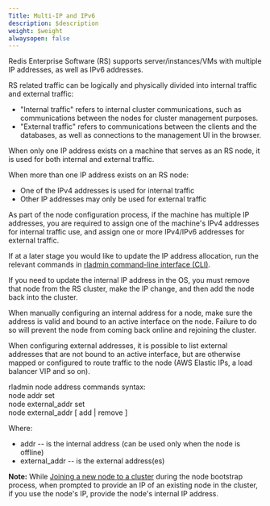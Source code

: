 ```yaml
---
Title: Multi-IP and IPv6
description: $description
weight: $weight
alwaysopen: false
---
```

Redis Enterprise Software (RS) supports server/instances/VMs with
multiple IP addresses, as well as IPv6 addresses.

RS related traffic can be logically and physically divided into internal
traffic and external traffic:

-   "Internal traffic" refers to internal cluster communications, such
    as communications between the nodes for cluster management purposes.
-   "External traffic" refers to communications between the clients and
    the databases, as well as connections to the management UI in the
    browser.

When only one IP address exists on a machine that serves as an RS node,
it is used for both internal and external traffic.

When more than one IP address exists on an RS node:

-   One of the IPv4 addresses is used for internal traffic
-   Other IP addresses may only be used for external traffic

As part of the node configuration process, if the machine has multiple
IP addresses, you are required to assign one of the machine's IPv4
addresses for internal traffic use, and assign one or more IPv4/IPv6
addresses for external traffic.

If at a later stage you would like to update the IP address allocation,
run the relevant commands in [rladmin command-line interface
(CLI)](/redis-enterprise-documentation/references/cli-reference/rladmin-command-line-interface-cli/).

If you need to update the internal IP address in the OS, you must remove
that node from the RS cluster, make the IP change, and then add the node
back into the cluster.

When manually configuring an internal address for a node, make sure the
address is valid and bound to an active interface on the node. Failure
to do so will prevent the node from coming back online and rejoining the
cluster.

When configuring external addresses, it is possible to list external
addresses that are not bound to an active interface, but are otherwise
mapped or configured to route traffic to the node (AWS Elastic IPs, a
load balancer VIP and so on).

rladmin node address commands syntax:\
node addr set\
node external\_addr set\
node external\_addr \[ add \| remove \]

Where:

-   addr -- is the internal address (can be used only when the node is
    offline)
-   external\_addr -- is the external address(es)

**Note:** While [Joining a new node to a
cluster](/redis-enterprise-documentation/joining-a-new-node-to-a-cluster)
during the node bootstrap process, when prompted to provide an IP of an
existing node in the cluster, if you use the node's IP, provide the
node's internal IP address.
